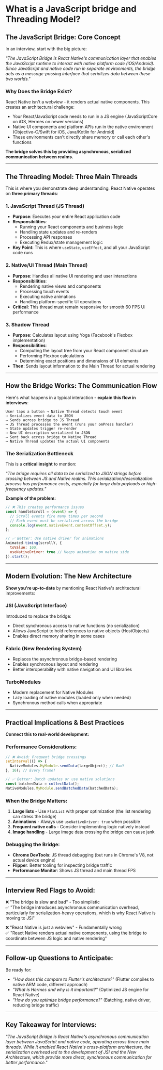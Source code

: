 # What is a JavaScript bridge and Threading Model?

## **The JavaScript Bridge: Core Concept**

In an interview, start with the big picture:

*"The JavaScript Bridge is React Native's communication layer that enables the JavaScript runtime to interact with native platform code (iOS/Android). Since JavaScript and native code run in separate environments, the bridge acts as a message-passing interface that serializes data between these two worlds."*

### **Why Does the Bridge Exist?**

React Native isn't a webview - it renders actual native components. This creates an architectural challenge:
- Your React/JavaScript code needs to run in a JS engine (JavaScriptCore on iOS, Hermes on newer versions)
- Native UI components and platform APIs run in the native environment (Objective-C/Swift for iOS, Java/Kotlin for Android)
- These environments can't directly share memory or call each other's functions

**The bridge solves this by providing asynchronous, serialized communication between realms.**

---

## **The Threading Model: Three Main Threads**

This is where you demonstrate deep understanding. React Native operates on **three primary threads**:

### **1. JavaScript Thread (JS Thread)**
- **Purpose**: Executes your entire React application code
- **Responsibilities**: 
  - Running your React components and business logic
  - Handling state updates and re-renders
  - Processing API responses
  - Executing Redux/state management logic
- **Key Point**: This is where `useState`, `useEffect`, and all your JavaScript code runs

### **2. Native/UI Thread (Main Thread)**
- **Purpose**: Handles all native UI rendering and user interactions
- **Responsibilities**:
  - Rendering native views and components
  - Processing touch events
  - Executing native animations
  - Handling platform-specific UI operations
- **Critical**: This thread must remain responsive for smooth 60 FPS UI performance

### **3. Shadow Thread**
- **Purpose**: Calculates layout using Yoga (Facebook's Flexbox implementation)
- **Responsibilities**:
  - Computing the layout tree from your React component structure
  - Performing Flexbox calculations
  - Determining exact positions and dimensions of UI elements
- **Then**: Sends layout information to the Main Thread for actual rendering

---

## **How the Bridge Works: The Communication Flow**

Here's what happens in a typical interaction - **explain this flow in interviews**:

```
User taps a button → Native Thread detects touch event 
→ Serializes event data to JSON 
→ Sends across bridge to JS Thread
→ JS Thread processes the event (runs your onPress handler)
→ State updates trigger re-render
→ New UI description serialized to JSON
→ Sent back across bridge to Native Thread
→ Native Thread updates the actual UI components
```

### **The Serialization Bottleneck**

This is a **critical insight** to mention:

*"The bridge requires all data to be serialized to JSON strings before crossing between JS and Native realms. This serialization/deserialization process has performance costs, especially for large data payloads or high-frequency updates."*

**Example of the problem:**
```javascript
// ❌ This creates performance issues
const handleScroll = (event) => {
  // Scroll events fire many times per second
  // Each event must be serialized across the bridge
  console.log(event.nativeEvent.contentOffset.y);
};

// ✅ Better: Use native driver for animations
Animated.timing(scrollY, {
  toValue: 100,
  useNativeDriver: true // Keeps animation on native side
}).start();
```

---

## **Modern Evolution: The New Architecture**

**Show you're up-to-date** by mentioning React Native's architectural improvements:

### **JSI (JavaScript Interface)**
Introduced to replace the bridge:
- Direct synchronous access to native functions (no serialization)
- Allows JavaScript to hold references to native objects (HostObjects)
- Enables direct memory sharing in some cases

### **Fabric (New Rendering System)**
- Replaces the asynchronous bridge-based rendering
- Enables synchronous layout and rendering
- Better interoperability with native navigation and UI libraries

### **TurboModules**
- Modern replacement for Native Modules
- Lazy loading of native modules (loaded only when needed)
- Synchronous method calls when appropriate

---

## **Practical Implications & Best Practices**

**Connect this to real-world development:**

### **Performance Considerations:**
```javascript
// ❌ Avoid: Frequent bridge crossings
setInterval(() => {
  NativeModules.MyModule.sendData(largeObject); // Bad!
}, 16); // Every frame!

// ✅ Better: Batch updates or use native solutions
const batchedData = collectData();
NativeModules.MyModule.sendBatchedData(batchedData);
```

### **When the Bridge Matters:**
1. **Large lists** - Use `FlatList` with proper optimization (the list rendering can stress the bridge)
2. **Animations** - Always use `useNativeDriver: true` when possible
3. **Frequent native calls** - Consider implementing logic natively instead
4. **Image handling** - Large image data crossing the bridge can cause jank

### **Debugging the Bridge:**
- **Chrome DevTools**: JS thread debugging (but runs in Chrome's V8, not actual device engine)
- **Flipper**: Better tooling for inspecting bridge traffic
- **Performance Monitor**: Shows JS thread and main thread FPS

---

## **Interview Red Flags to Avoid:**

❌ "The bridge is slow and bad" - Too simplistic  
✅ "The bridge introduces asynchronous communication overhead, particularly for serialization-heavy operations, which is why React Native is moving to JSI"

❌ "React Native is just a webview" - Fundamentally wrong  
✅ "React Native renders actual native components, using the bridge to coordinate between JS logic and native rendering"

---

## **Follow-up Questions to Anticipate:**

Be ready for:
- *"How does this compare to Flutter's architecture?"* (Flutter compiles to native ARM code, different approach)
- *"What is Hermes and why is it important?"* (Optimized JS engine for React Native)
- *"How do you optimize bridge performance?"* (Batching, native driver, reducing bridge traffic)

---

## **Key Takeaway for Interviews:**

*"The JavaScript Bridge is React Native's asynchronous communication layer between JavaScript and native code, operating across three main threads. While it enabled React Native's cross-platform architecture, the serialization overhead led to the development of JSI and the New Architecture, which provide more direct, synchronous communication for better performance."*
